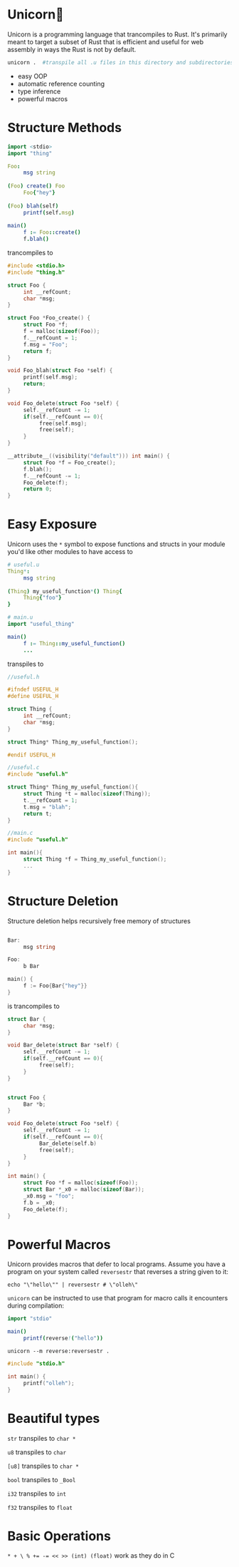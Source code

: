 # Unicorn🦄

Unicorn is a programming language that trancompiles to Rust. It's primarily meant to target a subset of Rust that is efficient and useful for web assembly in ways the Rust is not by default.

```bash
unicorn .  #transpile all .u files in this directory and subdirectories
```
* easy OOP
* automatic reference counting
* type inference
* powerful macros

# Structure Methods

```nim
import <stdio>
import "thing"

Foo:
     msg string
     
(Foo) create() Foo
     Foo{"hey"}
     
(Foo) blah(self)
     printf(self.msg)
     
main()
     f := Foo::create()
     f.blah()
```

trancompiles to

```C
#include <stdio.h>
#include "thing.h"

struct Foo {
     int __refCount;
     char *msg;
}

struct Foo *Foo_create() {
     struct Foo *f;
     f = malloc(sizeof(Foo));
     f.__refCount = 1;
     f.msg = "Foo";
     return f;
}

void Foo_blah(struct Foo *self) {
     printf(self.msg);
     return;
}

void Foo_delete(struct Foo *self) {
     self.__refCount -= 1;
     if(self.__refCount == 0){
          free(self.msg);
          free(self);
     }
}

__attribute__((visibility("default"))) int main() {
     struct Foo *f = Foo_create();
     f.blah();
     f.__refCount -= 1;
     Foo_delete(f);
     return 0;
}
```

# Easy Exposure
Unicorn uses the `*` symbol to expose functions and structs in your module you'd like other modules to have access to

```nim
# useful.u
Thing*:
     msg string
     
(Thing) my_useful_function*() Thing{
     Thing{"foo"}
}
```

```nim
# main.u
import "useful_thing"

main()
     f := Thing::my_useful_function()
     ...
```

transpiles to

```C
//useful.h

#ifndef USEFUL_H
#define USEFUL_H

struct Thing {
     int __refCount;
     char *msg;
}

struct Thing* Thing_my_useful_function();

#endif USEFUL_H
```
```C
//useful.c
#include "useful.h"

struct Thing* Thing_my_useful_function(){
     struct Thing *t = malloc(sizeof(Thing));
     t.__refCount = 1;
     t.msg = "blah";
     return t;
}
```
```C
//main.c
#include "useful.h"

int main(){
     struct Thing *f = Thing_my_useful_function();
     ...
}
```

# Structure Deletion
Structure deletion helps recursively free memory of structures
```go

Bar:
     msg string

Foo:
     b Bar

main() {
     f := Foo{Bar{"hey"}}
}
```
is trancompiles to
```C
struct Bar {
     char *msg;
}

void Bar_delete(struct Bar *self) {
     self.__refCount -= 1;
     if(self.__refCount == 0){
          free(self);
     }
}


struct Foo {
     Bar *b;
}

void Foo_delete(struct Foo *self) {
     self.__refCount -= 1;
     if(self.__refCount == 0){
          Bar_delete(self.b)
          free(self);
     }
}

int main() {
     struct Foo *f = malloc(sizeof(Foo));
     struct Bar *_x0 = malloc(sizeof(Bar));
     _x0.msg = "foo";
     f.b = _x0;
     Foo_delete(f);
}
```

# Powerful Macros

Unicorn provides macros that defer to local programs. Assume you have a program on your system called `reversestr` that reverses a string given to it:

```console
echo "\"hello\"" | reversestr # \"olleh\"
```

`unicorn` can be instructed to use that program for macro calls it encounters during compilation:

```nim
import "stdio"

main()
     printf(reverse!("hello"))
```

```
unicorn --m reverse:reversestr .
```

```C
#include "stdio.h"

int main() {
     printf("olleh");
}
```

# Beautiful types
`str` transpiles to `char *`

`u8` transpiles to `char`

`[u8]` transpiles to `char *`

`bool` transpiles to `_Bool`

`i32` transpiles to `int`

`f32` transpiles to `float`

# Basic Operations

`* + \ % += -= << >> (int) (float)` work as they do in C
